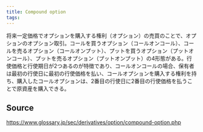 ```yaml
---
title: Compound option
tags: 
---
```


将来一定価格でオプションを購入する権利（オプション）の売買のことで、オプションのオプション取引。コールを買うオプション（コールオンコール）、コールを売るオプション（コールオンプット）、プットを買うオプション（プットオンコール）、プットを売るオプション（プットオンプット）の4形態がある。行使価格と行使期日が2つあるのが特徴であり、コールオンコールの場合、保有者は最初の行使日に最初の行使価格を払い、コールオプションを購入する権利を持ち、購入したコールオプションは、2番目の行使日に2番目の行使価格を払うことで原資産を購入できる。

## Source
https://www.glossary.jp/sec/derivatives/option/compound-option.php